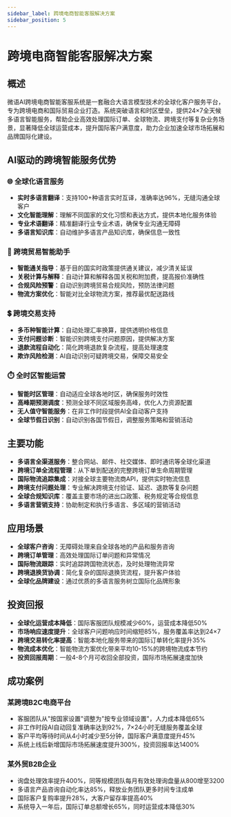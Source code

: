 ```yaml
---
sidebar_label: 跨境电商智能客服解决方案
sidebar_position: 5
---
```


# 跨境电商智能客服解决方案

## 概述

微语AI跨境电商智能客服系统是一套融合大语言模型技术的全球化客户服务平台，专为跨境电商和国际贸易企业打造。系统突破语言和时区壁垒，提供24×7全天候多语言智能服务，帮助企业高效处理国际订单、全球物流、跨境支付等复杂业务场景，显著降低全球运营成本，提升国际客户满意度，助力企业加速全球市场拓展和品牌国际化建设。

## AI驱动的跨境智能服务优势

### 🌐 全球化语言服务

- **实时多语言翻译**：支持100+种语言实时互译，准确率达96%，无缝沟通全球客户
- **文化智能理解**：理解不同国家的文化习惯和表达方式，提供本地化服务体验
- **专业术语翻译**：精准翻译行业专业术语，确保专业沟通无障碍
- **多语言知识库**：自动维护多语言产品知识库，确保信息一致性

### 🚢 跨境贸易智能助手

- **智能通关指导**：基于目的国实时政策提供通关建议，减少清关延误
- **关税计算与解释**：自动计算和解释各国关税和附加费，提高报价准确性
- **合规风险预警**：自动识别跨境贸易合规风险，预防法律问题
- **物流方案优化**：智能对比全球物流方案，推荐最优配送路线

### 💲 跨境交易支持

- **多币种智能计算**：自动处理汇率换算，提供透明价格信息
- **支付问题诊断**：智能识别跨境支付问题原因，提供解决方案
- **退款流程自动化**：简化跨境退款复杂流程，提高处理速度
- **欺诈风险检测**：AI自动识别可疑跨境交易，保障交易安全

### ⏱️ 全时区智能运营

- **智能时区管理**：自动适应全球各地时区，确保服务时效性
- **高峰期预测调度**：预测全球不同区域服务高峰，优化人力资源配置
- **无人值守智能服务**：在非工作时段提供AI全自动客户支持
- **全球节假日识别**：自动识别各国节假日，调整服务策略和营销活动

## 主要功能

- **多语言全渠道服务**：整合网站、邮件、社交媒体、即时通讯等全球化渠道
- **跨境订单全流程管理**：从下单到配送的完整跨境订单生命周期管理
- **国际物流追踪集成**：对接全球主要物流商API，提供实时物流信息
- **跨境支付问题处理**：专业解决跨境支付验证、延迟、退款等复杂问题
- **全球合规知识库**：覆盖主要市场的进出口政策、税务规定等合规信息
- **多语言营销支持**：协助制定和执行多语言、多区域的营销活动

## 应用场景

- **全球客户咨询**：无障碍处理来自全球各地的产品和服务咨询
- **跨境订单管理**：高效处理国际订单问题和异常情况
- **国际物流跟踪**：实时追踪跨国物流状态，及时处理物流异常
- **跨境退换货协调**：简化复杂的国际退换货流程，提升客户体验
- **全球化品牌建设**：通过优质的多语言服务树立国际化品牌形象

## 投资回报

- **全球化运营成本降低**：国际客服团队规模减少60%，运营成本降低50%
- **市场响应速度提升**：全球客户问题响应时间缩短85%，服务覆盖率达到24×7
- **跨境交易转化率提高**：智能本地化服务带来的国际订单转化率提升35%
- **物流成本优化**：智能物流方案优化带来平均10-15%的跨境物流成本节约
- **投资回报周期**：一般4-8个月可收回全部投资，国际市场拓展速度加快

## 成功案例

### 某跨境B2C电商平台

- 客服团队从"按国家设置"调整为"按专业领域设置"，人力成本降低65%
- 非工作时段AI自动回复准确率达到92%，7×24小时无缝服务覆盖全球
- 客户平均等待时间从4小时减少至5分钟，国际客户满意度提升45%
- 系统上线后新增国际市场拓展速度提升300%，投资回报率达1400%

### 某外贸B2B企业

- 询盘处理效率提升400%，同等规模团队每月有效处理询盘量从800增至3200
- 多语言产品咨询自动化率达85%，释放业务团队更多时间专注成单
- 国际客户复购率提升28%，大客户留存率提高40%
- 系统导入一年后，国际订单总额增长65%，同时运营成本降低30%
